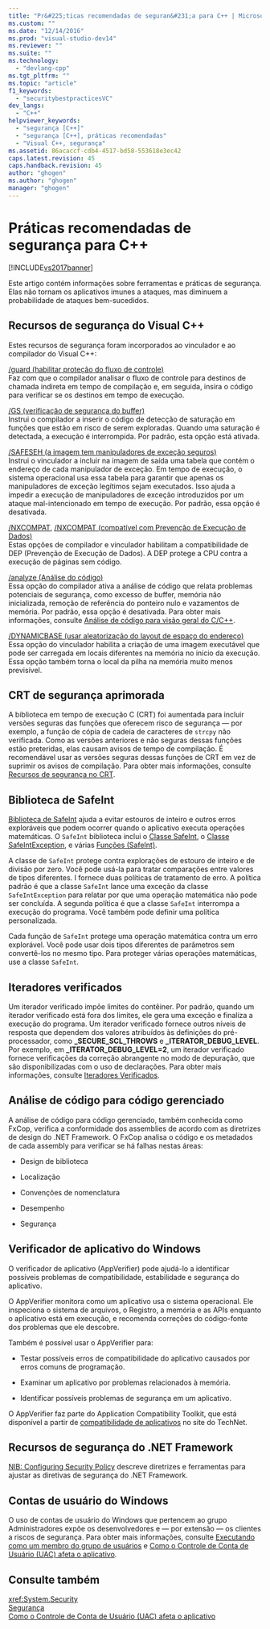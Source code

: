 ```yaml
---
title: "Pr&#225;ticas recomendadas de seguran&#231;a para C++ | Microsoft Docs"
ms.custom: ""
ms.date: "12/14/2016"
ms.prod: "visual-studio-dev14"
ms.reviewer: ""
ms.suite: ""
ms.technology: 
  - "devlang-cpp"
ms.tgt_pltfrm: ""
ms.topic: "article"
f1_keywords: 
  - "securitybestpracticesVC"
dev_langs: 
  - "C++"
helpviewer_keywords: 
  - "segurança [C++]"
  - "segurança [C++], práticas recomendadas"
  - "Visual C++, segurança"
ms.assetid: 86acaccf-cdb4-4517-bd58-553618e3ec42
caps.latest.revision: 45
caps.handback.revision: 45
author: "ghogen"
ms.author: "ghogen"
manager: "ghogen"
---
```

# Pr&#225;ticas recomendadas de seguran&#231;a para C++
[!INCLUDE[vs2017banner](../assembler/inline/includes/vs2017banner.md)]

Este artigo contém informações sobre ferramentas e práticas de segurança.  Elas não tornam os aplicativos imunes a ataques, mas diminuem a probabilidade de ataques bem\-sucedidos.  
  
## Recursos de segurança do Visual C\+\+  
 Estes recursos de segurança foram incorporados ao vinculador e ao compilador do Visual C\+\+:  
  
 [\/guard \(habilitar proteção do fluxo de controle\)](../build/reference/guard-enable-control-flow-guard.md)  
 Faz com que o compilador analisar o fluxo de controle para destinos de chamada indireta em tempo de compilação e, em seguida, insira o código para verificar se os destinos em tempo de execução.  
  
 [\/GS \(verificação de segurança do buffer\)](../Topic/-GS%20\(Buffer%20Security%20Check\).md)  
 Instrui o compilador a inserir o código de detecção de saturação em funções que estão em risco de serem exploradas.  Quando uma saturação é detectada, a execução é interrompida.  Por padrão, esta opção está ativada.  
  
 [\/SAFESEH \(a imagem tem manipuladores de exceção seguros\)](../Topic/-SAFESEH%20\(Image%20has%20Safe%20Exception%20Handlers\).md)  
 Instrui o vinculador a incluir na imagem de saída uma tabela que contém o endereço de cada manipulador de exceção.  Em tempo de execução, o sistema operacional usa essa tabela para garantir que apenas os manipuladores de exceção legítimos sejam executados.  Isso ajuda a impedir a execução de manipuladores de exceção introduzidos por um ataque mal\-intencionado em tempo de execução.  Por padrão, essa opção é desativada.  
  
 [\/NXCOMPAT](../Topic/-NXCOMPAT.md), [\/NXCOMPAT \(compatível com Prevenção de Execução de Dados\)](../build/reference/nxcompat-compatible-with-data-execution-prevention.md)  
 Estas opções de compilador e vinculador habilitam a compatibilidade de DEP \(Prevenção de Execução de Dados\).  A DEP protege a CPU contra a execução de páginas sem código.  
  
 [\/analyze \(Análise do código\)](../build/reference/analyze-code-analysis.md)  
 Essa opção do compilador ativa a análise de código que relata problemas potenciais de segurança, como excesso de buffer, memória não inicializada, remoção de referência do ponteiro nulo e vazamentos de memória.  Por padrão, essa opção é desativada.  Para obter mais informações, consulte [Análise de código para visão geral do C\/C\+\+](../Topic/Code%20Analysis%20for%20C-C++%20Overview.md).  
  
 [\/DYNAMICBASE \(usar aleatorização do layout de espaço do endereço\)](../build/reference/dynamicbase-use-address-space-layout-randomization.md)  
 Essa opção do vinculador habilita a criação de uma imagem executável que pode ser carregada em locais diferentes na memória no início da execução.  Essa opção também torna o local da pilha na memória muito menos previsível.  
  
## CRT de segurança aprimorada  
 A biblioteca em tempo de execução C \(CRT\) foi aumentada para incluir versões seguras das funções que oferecem risco de segurança — por exemplo, a função de cópia de cadeia de caracteres de `strcpy` não verificada.  Como as versões anteriores e não seguras dessas funções estão preteridas, elas causam avisos de tempo de compilação.  É recomendável usar as versões seguras dessas funções de CRT em vez de suprimir os avisos de compilação.  Para obter mais informações, consulte [Recursos de segurança no CRT](../Topic/Security%20Features%20in%20the%20CRT.md).  
  
## Biblioteca de SafeInt  
 [Biblioteca de SafeInt](../windows/safeint-library.md) ajuda a evitar estouros de inteiro e outros erros exploráveis que podem ocorrer quando o aplicativo executa operações matemáticas.  O `SafeInt` biblioteca inclui o [Classe SafeInt](../windows/safeint-class.md), o [Classe SafeIntException](../windows/safeintexception-class.md), e várias [Funções \(SafeInt\)](../windows/safeint-functions.md).  
  
 A classe de `SafeInt` protege contra explorações de estouro de inteiro e de divisão por zero.  Você pode usá\-la para tratar comparações entre valores de tipos diferentes.  I fornece duas políticas de tratamento de erro.  A política padrão é que a classe `SafeInt` lance uma exceção da classe `SafeIntException` para relatar por que uma operação matemática não pode ser concluída.  A segunda política é que a classe `SafeInt` interrompa a execução do programa.  Você também pode definir uma política personalizada.  
  
 Cada função de `SafeInt` protege uma operação matemática contra um erro explorável.  Você pode usar dois tipos diferentes de parâmetros sem convertê\-los no mesmo tipo.  Para proteger várias operações matemáticas, use a classe `SafeInt`.  
  
## Iteradores verificados  
 Um iterador verificado impõe limites do contêiner.  Por padrão, quando um iterador verificado está fora dos limites, ele gera uma exceção e finaliza a execução do programa.  Um iterador verificado fornece outros níveis de resposta que dependem dos valores atribuídos às definições do pré\-processador, como **\_SECURE\_SCL\_THROWS** e **\_ITERATOR\_DEBUG\_LEVEL**.  Por exemplo, em **\_ITERATOR\_DEBUG\_LEVEL\=2**, um iterador verificado fornece verificações da correção abrangente no modo de depuração, que são disponibilizadas com o uso de declarações.  Para obter mais informações, consulte [Iteradores Verificados](../standard-library/checked-iterators.md).  
  
## Análise de código para código gerenciado  
 A análise de código para código gerenciado, também conhecida como FxCop, verifica a conformidade dos assemblies de acordo com as diretrizes de design do .NET Framework.  O FxCop analisa o código e os metadados de cada assembly para verificar se há falhas nestas áreas:  
  
-   Design de biblioteca  
  
-   Localização  
  
-   Convenções de nomenclatura  
  
-   Desempenho  
  
-   Segurança  
  
## Verificador de aplicativo do Windows  
 O verificador de aplicativo \(AppVerifier\) pode ajudá\-lo a identificar possíveis problemas de compatibilidade, estabilidade e segurança do aplicativo.  
  
 O AppVerifier monitora como um aplicativo usa o sistema operacional.  Ele inspeciona o sistema de arquivos, o Registro, a memória e as APIs enquanto o aplicativo está em execução, e recomenda correções do código\-fonte dos problemas que ele descobre.  
  
 Também é possível usar o AppVerifier para:  
  
-   Testar possíveis erros de compatibilidade do aplicativo causados por erros comuns de programação.  
  
-   Examinar um aplicativo por problemas relacionados à memória.  
  
-   Identificar possíveis problemas de segurança em um aplicativo.  
  
 O AppVerifier faz parte do Application Compatibility Toolkit, que está disponível a partir de [compatibilidade de aplicativos](http://go.microsoft.com/fwlink/?LinkId=91277) no site do TechNet.  
  
## Recursos de segurança do .NET Framework  
 [NIB: Configuring Security Policy](http://msdn.microsoft.com/pt-br/0f130bcd-1bba-4346-b231-0bcca7dab1a4) descreve diretrizes e ferramentas para ajustar as diretivas de segurança do .NET Framework.  
  
## Contas de usuário do Windows  
 O uso de contas de usuário do Windows que pertencem ao grupo Administradores expõe os desenvolvedores e — por extensão — os clientes a riscos de segurança.  Para obter mais informações, consulte [Executando como um membro do grupo de usuários](../top/running-as-a-member-of-the-users-group.md) e [Como o Controle de Conta de Usuário \(UAC\) afeta o aplicativo](../Topic/How%20User%20Account%20Control%20\(UAC\)%20Affects%20Your%20Application.md).  
  
## Consulte também  
 <xref:System.Security>   
 [Segurança](../Topic/Security%20in%20the%20.NET%20Framework.md)   
 [Como o Controle de Conta de Usuário \(UAC\) afeta o aplicativo](../Topic/How%20User%20Account%20Control%20\(UAC\)%20Affects%20Your%20Application.md)